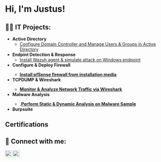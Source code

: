 <h1>Hi, I'm Justus! </h1>

<h2>👨‍💻 IT Projects:</h2>

- <b>Active Directory </b>
  - [Configure Domain Controller and Manage Users & Groups in Active Directory](https://github.com/fieldsjustus/ActiveDiretoryLab/tree/main)
- <b>Endpint Detection & Response </b>
  - [Install Wazuh agent & simulate attack on Windows endpoint](https://github.com/fieldsjustus/EDR/tree/main)
- <b> Configure & Deploy Firewall <b>
  - [Install pfSense firewall from installation media](https://github.com/fieldsjustus/FirewallConfiguration/tree/main)
- <b>TCPDUMP & Wireshark <b>
  - [Monitor & Analyze Network Traffic via Wireshark](https://github.com/fieldsjustus/TCP/tree/main)
- <b>Malware Analysis <b>
  - .[Perform Static & Dynamic Analysis on Malware Sample](https://github.com/fieldsjustus/Malware-Analysis/blob/main/README.md)
- <b>Burpsuite <b>
  
<h2> Certifications</h2>



<h2> 🤳 Connect with me:</h2>


[<img align="left" alt="JoshMadakor | LinkedIn" width="22px" src="https://cdn.jsdelivr.net/npm/simple-icons@v3/icons/linkedin.svg" />][linkedin]
[<img align="left" alt="JoshMadakor | Instagram" width="22px" src="https://cdn.jsdelivr.net/npm/simple-icons@v3/icons/instagram.svg" />][instagram]



[instagram]: https://www.instagram.com/justy000.1?igsh=Z3pidXRvbGwwajlh&utm_source=qr
[linkedin]: https://www.linkedin.com/in/justus-fields-95164a135/

<!--
**joshmadakor1/joshmadakor1** is a ✨ _special_ ✨ repository because its `README.md` (this file) appears on your GitHub profile.

Here are some ideas to get you started:

- 🔭 I’m currently working on ...
- 🌱 I’m currently learning ...
- 👯 I’m looking to collaborate on ...
- 🤔 I’m looking for help with ...
- 💬 Ask me about ...
- 📫 How to reach me: ...
- 😄 Pronouns: ...
- ⚡ Fun fact: ...
-->

